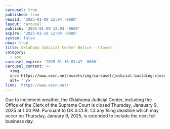 ```yaml
---
carousel: true
published: true
newsid: '2025-01-09 12:04 -0600'
layout: carousel
publish: '2025-01-09 12:04 -0600'
expire: '2025-01-10 12:04 -0600'
system: false
news: true
title: Oklahoma Judicial Center Notice - Closed
category:
  - aoc
carousel_expire: '2025-01-10 01:47 -0600'
carousel_content: >-
  <img
  src='https://www.oscn.net/assets/img/carousel/judicial-building-closure-20250109.jpg'
  alt='' />
link: 'https://www.oscn.net/'
---
```

Due to inclement weather, the Oklahoma Judicial Center, including the Office of the Clerk of the Supreme Court is closed Thursday, Janauary 9, 2025 at 1:00 PM. Pursuant to OK.S.Ct.R. 1.3 any filing deadline which may occur on Thursday, January 9, 2025, is extended to include the next full business day.
